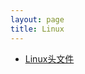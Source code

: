 ```yaml
---
layout: page
title: Linux
---
```

<div class="">
    <ul class="hide">
        <li><a href="https://www.zybuluo.com/lanxinyuchs/note/39616" target="view_frame">Linux头文件</a></li>
    </ul>
</div>